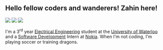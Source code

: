 ## Hello fellow coders and wanderers! Zahin here!
[![](https://img.shields.io/badge/Email-0078d4?style=flat&logo=microsoft-outlook)](mailto:zm2zaman@uwaterloo.ca)
[![](https://img.shields.io/badge/LinkedIn-0a66c2?style=flat&logo=linkedin)](https://www.linkedin.com/in/zahin-zaman)
[![](https://img.shields.io/badge/Devpost-003e54?style=flat&logo=devpost)](https://devpost.com/alvii147)

I'm a 3<sup>rd</sup> year <a href="https://i.kym-cdn.com/photos/images/original/001/890/988/b2f.jpg" target="_blank" rel="noopener noreferrer">Electrical Engineering</a> student at the <a href="https://i.redd.it/tdl8a93guj201.jpg" target="_blank" rel="noopener noreferrer">University of Waterloo</a> and a <a href="https://i.pinimg.com/originals/0e/d6/23/0ed623806cf3b9d805a8cb1e4c822daf.png" target="_blank" rel="noopener noreferrer">Software Development</a> Intern at <a href="https://i.kym-cdn.com/photos/images/newsfeed/001/705/738/64d.jpg" target="_blank" rel="noopener noreferrer">Nokia</a>. When I'm not coding, I'm playing soccer or training dragons.  

